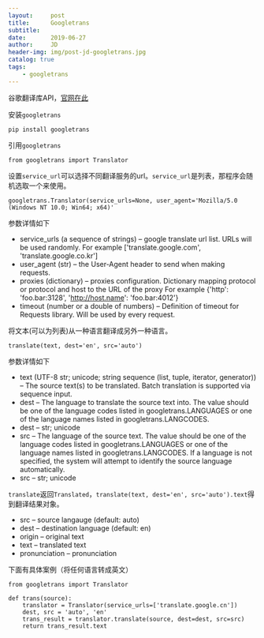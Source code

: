 ```yaml
---
layout:     post
title:      Googletrans
subtitle:   
date:       2019-06-27
author:     JD
header-img: img/post-jd-googletrans.jpg
catalog: true
tags:
    - googletrans
---
```


谷歌翻译库API，[官网在此](https://py-googletrans.readthedocs.io/en/latest/)

安装`googletrans`

    pip install googletrans

引用`googletrans`

    from googletrans import Translator

设置`service_url`可以选择不同翻译服务的url。`service_url`是列表，那程序会随机选取一个来使用。

    googletrans.Translator(service_urls=None, user_agent='Mozilla/5.0 (Windows NT 10.0; Win64; x64)'

参数详情如下

- service_urls (a sequence of strings) – google translate url list. URLs will be used randomly. For example ['translate.google.com', 'translate.google.co.kr']
- user_agent (str) – the User-Agent header to send when making requests.
- proxies (dictionary) – proxies configuration. Dictionary mapping protocol or protocol and host to the URL of the proxy For example {'http': 'foo.bar:3128', 'http://host.name': 'foo.bar:4012'}
- timeout (number or a double of numbers) – Definition of timeout for Requests library. Will be used by every request.

将文本(可以为列表)从一种语言翻译成另外一种语言。

    translate(text, dest='en', src='auto')

参数详情如下

- text (UTF-8 str; unicode; string sequence (list, tuple, iterator, generator)) – The source text(s) to be translated. Batch translation is supported via sequence input.
- dest – The language to translate the source text into. The value should be one of the language codes listed in googletrans.LANGUAGES or one of the language names listed in googletrans.LANGCODES.
- dest – str; unicode
- src – The language of the source text. The value should be one of the language codes listed in googletrans.LANGUAGES or one of the language names listed in googletrans.LANGCODES. If a language is not specified, the system will attempt to identify the source language automatically.
- src – str; unicode

`translate`返回`Translated`，`translate(text, dest='en', src='auto').text`得到翻译结果对象。

- src – source langauge (default: auto)
- dest – destination language (default: en)
- origin – original text
- text – translated text
- pronunciation – pronunciation

下面有具体案例（将任何语言转成英文）

    from googletrans import Translator
    
    def trans(source):
        translator = Translator(service_urls=['translate.google.cn'])
        dest, src = 'auto', 'en'
        trans_result = translator.translate(source, dest=dest, src=src)
        return trans_result.text

